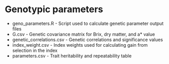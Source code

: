 # Genotypic parameters

* geno_parameters.R - Script used to calculate genetic parameter output files
* G.csv - Genetic covariance matrix for Brix, dry matter, and a\* value
* genetic_correlations.csv - Genetic correlations and significance values
* index_weight.csv - Index weights used for calculating gain from selection in the index
* parameters.csv - Trait heritability and repeatability table
